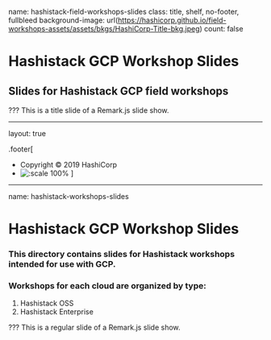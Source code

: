 name: hashistack-field-workshops-slides
class: title, shelf, no-footer, fullbleed
background-image: url(https://hashicorp.github.io/field-workshops-assets/assets/bkgs/HashiCorp-Title-bkg.jpeg)
count: false


# Hashistack GCP Workshop Slides
## Slides for Hashistack GCP field workshops

???
This is a title slide of a Remark.js slide show.

---
layout: true

.footer[
- Copyright © 2019 HashiCorp
- ![:scale 100%](https://hashicorp.github.io/field-workshops-assets/assets/logos/HashiCorp_Icon_Black.svg)
]

---
name: hashistack-workshops-slides
# Hashistack GCP Workshop Slides
### This directory contains slides for Hashistack workshops intended for use with GCP.
### Workshops for each cloud are organized by type:
  1. Hashistack OSS
  1. Hashistack Enterprise

???
This is a regular slide of a Remark.js slide show.

